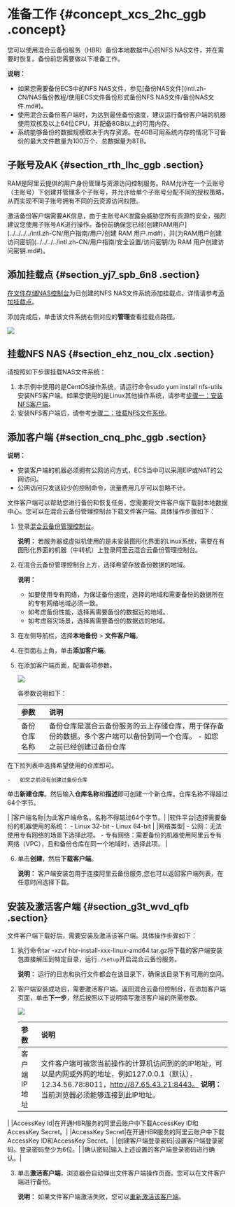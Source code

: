 # 准备工作 {#concept_xcs_2hc_ggb .concept}

您可以使用混合云备份服务（HBR）备份本地数据中心的NFS NAS文件，并在需要时恢复。备份前您需要做以下准备工作。

**说明：** 

-   如果您需要备份ECS中的NFS NAS文件，参见[备份NAS文件](intl.zh-CN/NAS备份教程/使用ECS文件备份形式备份NFS NAS文件/备份NAS文件.md#)。
-   使用混合云备份客户端时，为达到最佳备份速度，建议运行备份客户端的机器使用双核及以上64位CPU，并配备8GB以上的可用内存。
-   系统能够备份的数据规模取决于内存资源。在4GB可用系统内存的情况下可备份的最大文件数量为100万个、总数据量为8TB。

## 子账号及AK {#section_rth_lhc_ggb .section}

RAM是阿里云提供的用户身份管理与资源访问控制服务。RAM允许在一个云账号（主账号）下创建并管理多个子账号，并允许给单个子账号分配不同的授权策略，从而实现不同子账号拥有不同的云资源访问权限。

激活备份客户端需要AK信息，由于主账号AK泄露会威胁您所有资源的安全，强烈建议您使用子账号AK进行操作。备份前确保您已经[创建RAM用户](../../../../intl.zh-CN/用户指南/用户/创建 RAM 用户.md#)，并[为RAM用户创建访问密钥](../../../../intl.zh-CN/用户指南/安全设置/访问密钥/为 RAM 用户创建访问密钥.md#)。

## 添加挂载点 {#section_yj7_spb_6n8 .section}

[在文件存储NAS控制台](https://nas.console.aliyun.com)为已创建的NFS NAS文件系统添加挂载点。详情请参考[添加挂载点](../../../../intl.zh-CN/控制台用户指南/管理挂载点.md#section_6xi_a3u_zkq)。

添加完成后，单击该文件系统右侧对应的**管理**查看挂载点路径。

![](http://static-aliyun-doc.oss-cn-hangzhou.aliyuncs.com/assets/img/776268/156473852550597_zh-CN.png)

## 挂载NFS NAS {#section_ehz_nou_clx .section}

请按照如下步骤挂载NAS文件系统：

1.  本示例中使用的是CentOS操作系统，请运行命令sudo yum install nfs-utils安装NFS客户端。如果您使用的是Linux其他操作系统，请参考[步骤一：安装NFS客户端](../../../../intl.zh-CN/控制台用户指南/挂载文件系统/手动挂载NFS文件系统.md#section_kvj_d02_szj)。
2.  安装NFS客户端后，请参考[步骤二：挂载NFS文件系统](../../../../intl.zh-CN/控制台用户指南/挂载文件系统/手动挂载NFS文件系统.md#section_spc_nlh_cfb)。

## 添加客户端 {#section_cnq_phc_ggb .section}

**说明：** 

-   安装客户端的机器必须拥有公网访问方式，ECS当中可以采用EIP或NAT的公网访问。
-   公网访问只发送较少的控制命令，流量费用几乎可以忽略不计。

文件客户端可以帮助您进行备份和恢复任务，您需要将文件客户端下载到本地数据中心。您可以在混合云备份管理控制台下载文件客户端。具体操作步骤如下：

1.  登录[混合云备份管理控制台](https://hbr.console.aliyun.com)。

    **说明：** 若服务器或虚拟机使用的是未安装图形化界面的Linux系统，需要在有图形化界面的机器（中转机）上登录阿里云混合云备份管理控制台。

2.  在混合云备份管理控制台上方，选择希望存放备份数据的地域。

    **说明：** 

    -   如要使用专有网络，为保证备份速度，选择的地域和需要备份的数据所在的专有网络地域必须一致。
    -   如考虑备份性能，选择离需要备份的数据近的地域。
    -   如考虑容灾场景，选择离需要备份的数据远的地域。
3.  在左侧导航栏，选择**本地备份** \> **文件客户端**。
4.  在页面右上角，单击**添加客户端**。
5.  在添加客户端页面，配置各项参数。

    ![](http://static-aliyun-doc.oss-cn-hangzhou.aliyuncs.com/assets/img/790379/156473852650702_zh-CN.jpg)

    各参数说明如下：

    |参数|说明|
    |:-|:-|
    |备份仓库名称|备份仓库是混合云备份服务的云上存储仓库，用于保存备份的数据。多个客户端可以备份到同一个仓库。     -   如您之前已经创建过备份仓库

在下拉列表中选择希望使用的仓库即可。

    -   如您之前没有创建过备份仓库

单击**新建仓库**。然后输入**仓库名称**和**描述**即可创建一个新仓库。仓库名称不得超过64个字节。

 |
    |客户端名称|为此客户端命名。名称不得超过64个字节。|
    |软件平台|选择需要备份的机器使用的系统：     -   Linux 32-bit
    -   Linux 64-bit
 |
    |网络类型|     -   公网：无法使用专有网络的场景下选择此项。
    -   专有网络：需要备份的机器使用阿里云专有网络（VPC），且和备份仓库在同一个地域时，选择此项。
 |

6.  单击**创建**，然后**下载客户端**。

    **说明：** 客户端安装包用于连接阿里云备份服务,您也可以返回客户端列表，在任意时间选择下载。


## 安装及激活客户端 {#section_g3t_wvd_qfb .section}

文件客户端下载好后，需要安装及激活该客户端。具体操作步骤如下：

1.  执行命令tar -xzvf hbr-install-xxx-linux-amd64.tar.gz将下载的客户端安装包直接解压到特定目录，运行`./setup`开启混合云备份服务。

    **说明：** 运行的日志和执行文件都会在该目录下，确保该目录下有可用的空间。

2.  客户端安装成功后，需要激活客户端。返回混合云备份控制台，在添加客户端页面，单击**下一步**，然后按照以下说明填写激活客户端的所需参数。

    ![](http://static-aliyun-doc.oss-cn-hangzhou.aliyuncs.com/assets/img/790379/156473852650710_zh-CN.jpg)

    |参数|说明|
    |:-|:-|
    |客户端IP地址|文件客户端可被您当前操作的计算机访问到的的IP地址，可以是内网或外网的地址，例如127.0.0.1（默认），12.34.56.78:8011，http://87.65.43.21:8443。 **说明：** 当前浏览器必须能够连接到此IP地址。

 |
    |AccessKey Id|在开通HBR服务的阿里云账户中下载AccessKey ID和AccessKey Secret。|
    |AccessKey Secret|在开通HBR服务的阿里云账户中下载AccessKey ID和AccessKey Secret。|
    |创建客户端登录密码|设置客户端登录密码。登录密码至少为6位。|
    |确认密码|输入上述设置的客户端登录密码进行确认。|

3.  单击**激活客户端**，浏览器会自动弹出文件客户端操作页面。您可以在文件客户端进行备份。

    **说明：** 如果文件客户端激活失败，您可以[重新激活该客户端](../../../../intl.zh-CN/常见问题/本地备份相关问题/如何重新激活文件客户端.md)。


